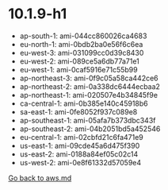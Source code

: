 
 # 10.1.9-h1
- ap-south-1: ami-044cc860026ca4683
- eu-north-1: ami-0bdb2ba0e56f6c6ea
- eu-west-3: ami-031099cc0d39c8430
- eu-west-2: ami-089ce5a6db77a71e1
- eu-west-1: ami-0caf5916e71c55b99
- ap-northeast-3: ami-0f9c05a58ca442ce6
- ap-northeast-2: ami-0a338dc6444ecbaa2
- ap-northeast-1: ami-020507e4b34845f9e
- ca-central-1: ami-0b385e140c45918b6
- sa-east-1: ami-0fe8052f937c089e8
- ap-southeast-1: ami-05afa7b373dbc343f
- ap-southeast-2: ami-04b2051bd5a452546
- eu-central-1: ami-02cbfd21c6fa471e9
- us-east-1: ami-09cde45a6d475f390
- us-east-2: ami-0188a84ef05c02c14
- us-west-2: ami-0e8f61332d57059e4

[Go back to aws.md](../../aws.md) 

